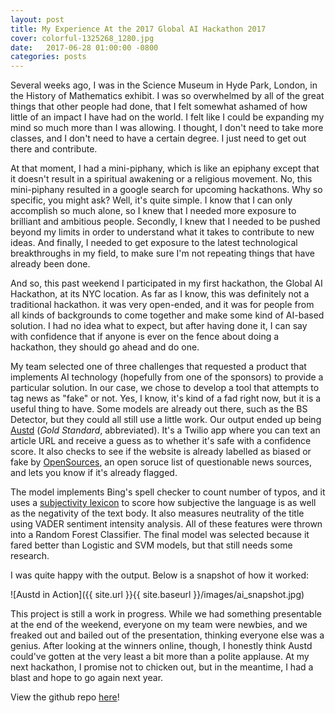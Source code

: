```yaml
---
layout: post
title: My Experience At the 2017 Global AI Hackathon 2017
cover: colorful-1325268_1280.jpg
date:   2017-06-28 01:00:00 -0800
categories: posts
---
```


Several weeks ago, I was in the Science Museum in Hyde Park, London, in the
History of Mathematics exhibit. I was so overwhelmed by all of the great things that other people had done, that I felt somewhat ashamed of how little of an impact I have had on the world. I felt like I could be expanding my mind
so much more than I was allowing. I thought, I don't need to take more classes, and I don't need to have a certain degree. I just need to get out there and contribute.

At that moment, I had a mini-piphany, which is like an epiphany except that it
doesn't result in a spiritual awakening or a religious movement. No, this
mini-piphany resulted in a google search for upcoming hackathons. Why so
specific, you might ask? Well, it's quite simple. I know that I can only
accomplish so much alone, so I knew that I needed more exposure to brilliant
and ambitious people. Secondly, I knew that I needed to be pushed beyond my
limits in order to understand what it takes to contribute to new ideas. And
finally, I needed to get exposure to the latest technological breakthroughs
in my field, to make sure I'm not repeating things that have already been done.

And so, this past weekend I participated in my first hackathon, the Global AI Hackathon, at its NYC location. As far as I know, this was definitely not a traditional hackathon. it was very open-ended, and it was for people from all kinds of backgrounds to come together and make some kind of AI-based solution. I had no idea what to expect, but after having done it, I can say with confidence that if anyone is ever on the fence about doing a hackathon, they should go ahead and do one.

My team selected one of three challenges that requested a product that implements AI technology (hopefully from one of the sponsors) to provide a particular solution. In our case, we chose to develop a tool that attempts to tag news as "fake" or not. Yes, I know, it's kind of a fad right now, but it is a useful thing to have. Some models are already out there, such as the BS Detector, but they could all still use a little work. Our output ended up being [Austd]() (_Gold Standard_, abbreviated). It's a Twilio app where you can text an article URL and receive a guess as to whether it's safe with a confidence score. It also checks to see if the website is already labelled as biased or fake by [OpenSources](http://www.opensources.co/), an open soruce list of questionable news sources, and lets you know if it's already flagged.

The model implements Bing's spell checker to count number of typos, and it uses a [subjectivity lexicon](http://mpqa.cs.pitt.edu/lexicons/subj_lexicon/) to score how subjective the language is as well as the negativity of the text body. It also measures neutrality of the title using VADER sentiment intensity analysis. All of these features were thrown into a Random Forest Classifier. The final model was selected because it fared better than Logistic and SVM models, but that still needs some research.

I was quite happy with the output. Below is a snapshot of how it worked:

![Austd in Action]({{ site.url }}{{ site.baseurl }}/images/ai_snapshot.jpg)

This project is still a work in progress. While we had something presentable at the end of the weekend, everyone on my team were newbies, and we freaked out and bailed out of the presentation, thinking everyone else was a genius. After looking at the winners online, though, I honestly think Austd could've gotten at the very least a bit more than a polite applause. At my next hackathon, I promise not to chicken out, but in the meantime, I had a blast and hope to go again next year.

View the github repo [here](https://github.com/stephperk/austd)!
